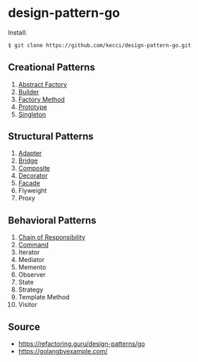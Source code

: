 # design-pattern-go

Install:
```sh
$ git clone https://github.com/kecci/design-pattern-go.git
```

## Creational Patterns
1. [Abstract Factory](https://github.com/kecci/design-pattern-go/tree/master/creational_patterns/abstract_factory)
2. [Builder](https://github.com/kecci/design-pattern-go/tree/master/creational_patterns/builder)
3. [Factory Method](https://github.com/kecci/design-pattern-go/tree/master/creational_patterns/factory_method)
4. [Prototype](https://github.com/kecci/design-pattern-go/tree/master/creational_patterns/prototype)
5. [Singleton](https://github.com/kecci/design-pattern-go/tree/master/creational_patterns/singleton)

## Structural Patterns
1. [Adapter](https://github.com/kecci/design-pattern-go/tree/master/structural_patterns/adapter)
2. [Bridge](https://github.com/kecci/design-pattern-go/tree/master/structural_patterns/bridge)
3. [Composite](https://github.com/kecci/design-pattern-go/tree/master/structural_patterns/composite)
4. [Decorator](https://github.com/kecci/design-pattern-go/tree/master/structural_patterns/decorator)
5. [Facade](https://github.com/kecci/design-pattern-go/tree/master/structural_patterns/facade)
6. Flyweight
7. Proxy

## Behavioral Patterns
1. [Chain of Responsibility](https://github.com/kecci/design-pattern-go/tree/master/behavioral_patterns/chain_of_responsibility)
2. [Command](https://github.com/kecci/design-pattern-go/tree/master/behavioral_patterns/command)
3. Iterator
4. Mediator
5. Memento
6. Observer
7. State
8. Strategy
9. Template Method
10. Visitor
## Source
- https://refactoring.guru/design-patterns/go
- https://golangbyexample.com/